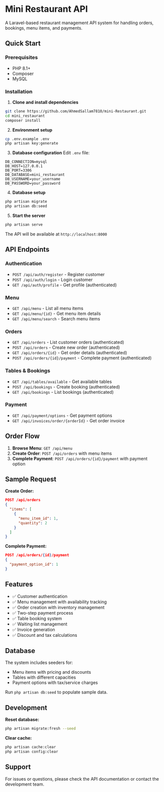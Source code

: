 # Mini Restaurant API

A Laravel-based restaurant management API system for handling orders, bookings, menu items, and payments.

## Quick Start

### Prerequisites

-   PHP 8.1+
-   Composer
-   MySQL

### Installation

1. **Clone and install dependencies**

```bash
git clone https://github.com/AhmedSallam7810/mini-Restaurant.git
cd mini_restaurant
composer install
```

2. **Environment setup**

```bash
cp .env.example .env
php artisan key:generate
```

3. **Database configuration**
   Edit `.env` file:

```env
DB_CONNECTION=mysql
DB_HOST=127.0.0.1
DB_PORT=3306
DB_DATABASE=mini_restaurant
DB_USERNAME=your_username
DB_PASSWORD=your_password
```

4. **Database setup**

```bash
php artisan migrate
php artisan db:seed
```

5. **Start the server**

```bash
php artisan serve
```

The API will be available at `http://localhost:8000`

## API Endpoints

### Authentication

-   `POST /api/auth/register` - Register customer
-   `POST /api/auth/login` - Login customer
-   `GET /api/auth/profile` - Get profile (authenticated)

### Menu

-   `GET /api/menu` - List all menu items
-   `GET /api/menu/{id}` - Get menu item details
-   `GET /api/menu/search` - Search menu items

### Orders

-   `GET /api/orders` - List customer orders (authenticated)
-   `POST /api/orders` - Create new order (authenticated)
-   `GET /api/orders/{id}` - Get order details (authenticated)
-   `POST /api/orders/{id}/payment` - Complete payment (authenticated)

### Tables & Bookings

-   `GET /api/tables/available` - Get available tables
-   `POST /api/bookings` - Create booking (authenticated)
-   `GET /api/bookings` - List bookings (authenticated)

### Payment

-   `GET /api/payment/options` - Get payment options
-   `GET /api/invoices/order/{orderId}` - Get order invoice

## Order Flow

1. **Browse Menu**: `GET /api/menu`
2. **Create Order**: `POST /api/orders` with menu items
3. **Complete Payment**: `POST /api/orders/{id}/payment` with payment option

## Sample Request

**Create Order:**

```json
POST /api/orders
{
  "items": [
    {
      "menu_item_id": 1,
      "quantity": 2
    }
  ]
}
```

**Complete Payment:**

```json
POST /api/orders/{id}/payment
{
  "payment_option_id": 1
}
```

## Features

-   ✅ Customer authentication
-   ✅ Menu management with availability tracking
-   ✅ Order creation with inventory management
-   ✅ Two-step payment process
-   ✅ Table booking system
-   ✅ Waiting list management
-   ✅ Invoice generation
-   ✅ Discount and tax calculations

## Database

The system includes seeders for:

-   Menu items with pricing and discounts
-   Tables with different capacities
-   Payment options with tax/service charges

Run `php artisan db:seed` to populate sample data.

## Development

**Reset database:**

```bash
php artisan migrate:fresh --seed
```

**Clear cache:**

```bash
php artisan cache:clear
php artisan config:clear
```

## Support

For issues or questions, please check the API documentation or contact the development team.
